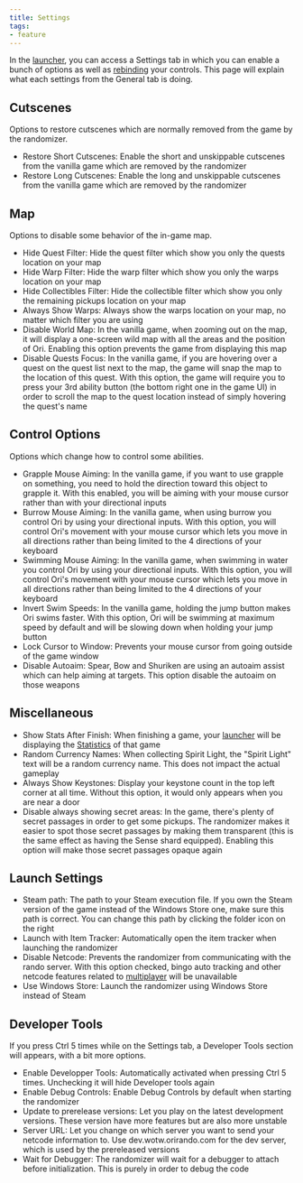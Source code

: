 ```yaml
---
title: Settings
tags:
- feature
---
```


In the [launcher](/features/launcher), you can access a Settings tab in which you can enable a bunch of options as well as [rebinding](/features/keybinds) your controls.
This page will explain what each settings from the General tab is doing.

## Cutscenes

Options to restore cutscenes which are normally removed from the game by the randomizer.

* Restore Short Cutscenes: Enable the short and unskippable cutscenes from the vanilla game which are removed by the randomizer
* Restore Long Cutscenes: Enable the long and unskippable cutscenes from the vanilla game which are removed by the randomizer

## Map

Options to disable some behavior of the in-game map.

* Hide Quest Filter: Hide the quest filter which show you only the quests location on your map
* Hide Warp Filter: Hide the warp filter which show you only the warps location on your map
* Hide Collectibles Filter: Hide the collectible filter which show you only the remaining pickups location on your map
* Always Show Warps: Always show the warps location on your map, no matter which filter you are using
* Disable World Map: In the vanilla game, when zooming out on the map, it will display a one-screen wild map with all the areas and the position of Ori. Enabling this option prevents the game from displaying this map
* Disable Quests Focus: In the vanilla game, if you are hovering over a quest on the quest list next to the map, the game will snap the map to the location of this quest. With this option, the game will require you to press your 3rd ability button (the bottom right one in the game UI) in order to scroll the map to the quest location instead of simply hovering the quest's name

## Control Options

Options which change how to control some abilities.

* Grapple Mouse Aiming: In the vanilla game, if you want to use grapple on something, you need to hold the direction toward this object to grapple it. With this enabled, you will be aiming with your mouse cursor rather than with your directional inputs
* Burrow Mouse Aiming: In the vanilla game, when using burrow you control Ori by using your directional inputs. With this option, you will control Ori's movement with your mouse cursor which lets you move in all directions rather than being limited to the 4 directions of your keyboard
* Swimming Mouse Aiming: In the vanilla game, when swimming in water you control Ori by using your directional inputs. With this option, you will control Ori's movement with your mouse cursor which lets you move in all directions rather than being limited to the 4 directions of your keyboard
* Invert Swim Speeds: In the vanilla game, holding the jump button makes Ori swims faster. With this option, Ori will be swimming at maximum speed by default and will be slowing down when holding your jump button
* Lock Cursor to Window: Prevents your mouse cursor from going outside of the game window
* Disable Autoaim: Spear, Bow and Shuriken are using an autoaim assist which can help aiming at targets. This option disable the autoaim on those weapons

## Miscellaneous

* Show Stats After Finish: When finishing a game, your [launcher](/features/launcher) will be displaying the [Statistics](/features/stats) of that game
* Random Currency Names: When collecting Spirit Light, the "Spirit Light" text will be a random currency name. This does not impact the actual gameplay
* Always Show Keystones: Display your keystone count in the top left corner at all time. Without this option, it would only appears when you are near a door
* Disable always showing secret areas: In the game, there's plenty of secret passages in order to get some pickups. The randomizer makes it easier to spot those secret passages by making them transparent (this is the same effect as having the Sense shard equipped). Enabling this option will make those secret passages opaque again

## Launch Settings

* Steam path: The path to your Steam execution file. If you own the Steam version of the game instead of the Windows Store one, make sure this path is correct. You can change this path by clicking the folder icon on the right
* Launch with Item Tracker: Automatically open the item tracker when launching the randomizer
* Disable Netcode: Prevents the randomizer from communicating with the rando server. With this option checked, bingo auto tracking and other netcode features related to [multiplayer](/features/multiplayer) will be unavailable
* Use Windows Store: Launch the randomizer using Windows Store instead of Steam

## Developer Tools

If you press Ctrl 5 times while on the Settings tab, a Developer Tools section will appears, with a bit more options.

* Enable Developper Tools: Automatically activated when pressing Ctrl 5 times. Unchecking it will hide Developer tools again
* Enable Debug Controls: Enable Debug Controls by default when starting the randomizer
* Update to prerelease versions: Let you play on the latest development versions. These version have more features but are also more unstable
* Server URL: Let you change on which server you want to send your netcode information to. Use dev.wotw.orirando.com for the dev server, which is used by the prereleased versions
* Wait for Debugger: The randomizer will wait for a debugger to attach before initialization. This is purely in order to debug the code
